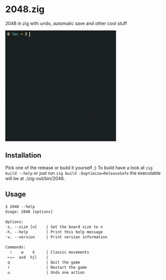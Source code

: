2048.zig
========
2048 in zig with undo, automatic save and other cool stuff

![preview](/preview.gif)

Installation
------------
Pick one of the release or build it yourself ;)
To build have a look at `zig build --help` or just run
`zig build -Doptimize=ReleaseSafe` the executable will be at ./zig-out/bin/2048.

Usage
-----
```
$ 2048 --help
Usage: 2048 [options]

Options:
-s, --size [n]    | Set the board size to n
-h, --help        │ Print this help message
-v, --version     | Print version information

Commands:
  ↑    w    k     | Classic movements
 ←↓→  asd  hjl    |
 q                | Quit the game
 r                | Restart the game
 u                | Undo one action
 ```
